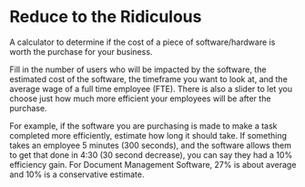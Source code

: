 # Reduce to the Ridiculous
A calculator to determine if the cost of a piece of software/hardware is worth the purchase for your business.

Fill in the number of users who will be impacted by the software, the estimated cost of the software, the timeframe you want to look at, and the average wage of a full time employee (FTE). There is also a slider to let you choose just how much more efficient your employees will be after the purchase.

For example, if the software you are purchasing is made to make a task completed more efficiently, estimate how long it should take. If something takes an employee 5 minutes (300 seconds), and the software allows them to get that done in 4:30 (30 second decrease), you can say they had a 10% efficiency gain. For Document Management Software, 27% is about average and 10% is a conservative estimate.
